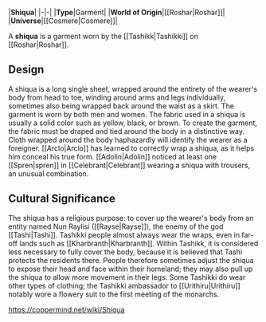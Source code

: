 |**Shiqua**|
|-|-|
|**Type**|Garment|
|**World of Origin**|[[Roshar\|Roshar]]|
|**Universe**|[[Cosmere\|Cosmere]]|

A **shiqua** is a garment worn by the [[Tashikk\|Tashikki]] on [[Roshar\|Roshar]].

## Design
A shiqua is a long single sheet, wrapped around the entirety of the wearer's body from head to toe, winding around arms and legs individually, sometimes also being wrapped back around the waist as a skirt. The garment is worn by both men and women. The fabric used in a shiqua is usually a solid color such as yellow, black, or brown. To create the garment, the fabric must be draped and tied around the body in a distinctive way. Cloth wrapped around the body haphazardly will identify the wearer as a foreigner. [[Arclo\|Arclo]] has learned to correctly wrap a shiqua, as it helps him conceal his true form. [[Adolin\|Adolin]] noticed at least one [[Spren\|spren]] in [[Celebrant\|Celebrant]] wearing a shiqua with trousers, an unusual combination.

## Cultural Significance
The shiqua has a religious purpose: to cover up the wearer's body from an entity named Nun Raylisi ([[Rayse\|Rayse]]), the enemy of the god [[Tashi\|Tashi]]. Tashikki people almost always wear the wraps, even in far-off lands such as [[Kharbranth\|Kharbranth]]. Within Tashikk, it is considered less necessary to fully cover the body, because it is believed that Tashi protects the residents there. People therefore sometimes adjust the shiqua to expose their head and face within their homeland; they may also pull up the shiqua to allow more movement in their legs. Some Tashikki do wear other types of clothing; the Tashikki ambassador to [[Urithiru\|Urithiru]] notably wore a flowery suit to the first meeting of the monarchs.



https://coppermind.net/wiki/Shiqua